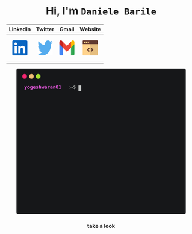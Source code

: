 <h1 align='center'>Hi, I'm <code>Daniele Barile</code></h1>

<div align='center'>
 
| **Linkedin**  | **Twitter**  | **Gmail**  | **Website**  |
|:-:|:-:|:-:|:-:|
| <p align="center" ><a href="https://www.linkedin.com/in/danielebarile/" title="Linkedin"><img src="./svgs/linkedin.svg" alt="Linkedin" width="40px" height="40px"></a> </p>  |  <p align="center" ><a href="https://twitter.com/daniele__bai" title="Twitter"><img src="./svgs/twitter.svg" alt="Twitter" width="40px" height="40px"></a> </p>  | <p align="center" ><a href="mailto:daniele.barile.lavoro@gmail.com" title="Gmail"><img src="./svgs/gmail.svg" alt="Gmail" width="40px" height="40px"></a> </p>  | <p align="center" ><a href="https://mylifeblike.netlify.app/" title="Website"><img src="./svgs/website.svg" alt="Website" width="40px" height="40px"></a> </p>  |
   
</div>

<p align="center" >
    <a href="https://github.com/Ho3pLi/Github-Stats">
        <img width="450px" src="https://github.com/Ho3pLi/Github-Stats/blob/main/github_stats.svg" alt="Github Stats" title="Terminal Style GitHub Stats">
    </a>
</p>

<h4 align="center"> take a look </h4>
